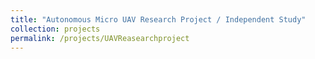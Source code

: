 ```yaml
---
title: "Autonomous Micro UAV Research Project / Independent Study"
collection: projects
permalink: /projects/UAVReasearchproject
---
```

